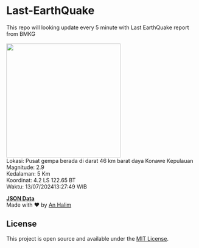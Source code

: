 # Last-EarthQuake
This repo will looking update every 5 minute with Last EarthQuake report from BMKG
<br>
<br>
<img src="https://static.bmkg.go.id/20240713132749.mmi.jpg" width="300"/>
<br>
Lokasi: Pusat gempa berada di darat 46 km barat daya Konawe Kepulauan <br>
Magnitude: 2.9 <br>
Kedalaman: 5 Km <br>
Koordinat: 4.2 LS 122.65 BT <br>
Waktu: 13/07/202413:27:49 WIB <br>

<a href="./data/data.json">**JSON Data**</a>
<br>
Made with ❤️ by <a href="https://github.com/an-halim">An Halim</a>
## License

This project is open source and available under the [MIT License](LICENSE).
